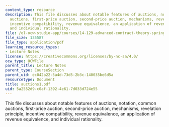 ```yaml
---
content_type: resource
description: This file discusses about notable features of auctions, notation, common
  auctions, first-price auction, second-price auction, mechanisms, revelation principle,
  incentive compatibility, revenue equivalence, an application of revenue equivalence,
  and individual rationality.
file: /ol-ocw-studio-app/courses/14-129-advanced-contract-theory-spring-2005/5a2552d9c0af13924e617d033d724e55_auctions1.pdf
file_size: 135587
file_type: application/pdf
learning_resource_types:
- Lecture Notes
license: https://creativecommons.org/licenses/by-nc-sa/4.0/
ocw_type: OCWFile
parent_title: Lecture Notes
parent_type: CourseSection
parent_uid: ec042a22-5a4d-73d5-2b3c-140035be6d5a
resourcetype: Document
title: auctions1.pdf
uid: 5a2552d9-c0af-1392-4e61-7d033d724e55
---
```

This file discusses about notable features of auctions, notation, common auctions, first-price auction, second-price auction, mechanisms, revelation principle, incentive compatibility, revenue equivalence, an application of revenue equivalence, and individual rationality.